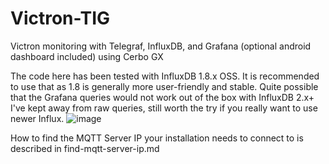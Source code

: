 # Victron-TIG
Victron monitoring with Telegraf, InfluxDB, and Grafana (optional android dashboard included) using Cerbo GX

The code here has been tested with InfluxDB 1.8.x OSS. It is recommended to use that as 1.8 is generally more user-friendly and stable. Quite possible that the Grafana queries would not work out of the box with InfluxDB 2.x+ I've kept away from raw queries, still worth the try if you really want to use newer Influx.
![image](https://github.com/sawo1337/Victron-TIG/assets/31248804/1f6f2dc4-f018-46a8-956c-676e1a089282)

How to find the MQTT Server IP your installation needs to connect to is described in find-mqtt-server-ip.md
